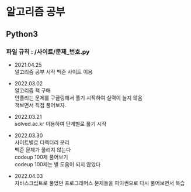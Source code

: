 # 알고리즘 공부
## Python3

### 파일 규칙 : /사이트/문제_번호.py


- 2021.04.25  
  알고리즘 공부 시작
  백준 사이트 이용

- 2022.03.02  
  알고리즘 책 구매  
  안풀리는 문제를 구글링해서 풀기 시작하여 실력이 늘지 않음  
  책보면서 직접 풀어보자.

- 2022.03.21  
  solved.ac.kr 이용하여 단계별로 풀기 시작  
  
- 2022.03.30  
  사이트별로 디렉터리 분리  
  백준 문제가 풀리지 않는다  
  codeup 100제 풀어보기  
  codeup 100제는 별 도움이 되지 않았다  
  
- 2022.04.03  
  자바스크립트로 풀었던 프로그래머스 문제들을 파이썬으로 다시 풀어보면서 복습